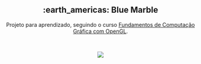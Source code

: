 <h2 align=center>:earth_americas: Blue Marble</h2>

<p align=center>Projeto para aprendizado, seguindo o curso <a href="https://www.udemy.com/course/curso-opengl/">Fundamentos de Computação Gráfica com OpenGL</a>.</p>
<br>

<p align=center>
  <img src=https://github.com/GiverPlay007/BlueMarble/blob/main/.github/earth.gif align=center>
</p>
